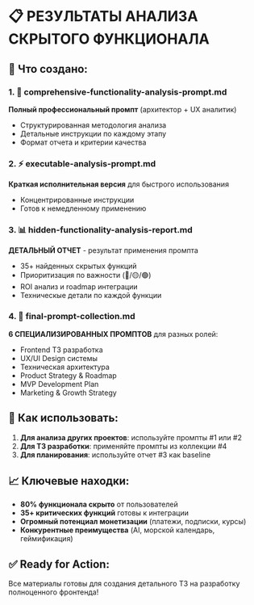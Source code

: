 # 📋 РЕЗУЛЬТАТЫ АНАЛИЗА СКРЫТОГО ФУНКЦИОНАЛА

## 🎯 Что создано:

### 1. 📝 **comprehensive-functionality-analysis-prompt.md**
**Полный профессиональный промпт** (архитектор + UX аналитик)
- Структурированная методология анализа
- Детальные инструкции по каждому этапу
- Формат отчета и критерии качества

### 2. ⚡ **executable-analysis-prompt.md**  
**Краткая исполнительная версия** для быстрого использования
- Концентрированные инструкции
- Готов к немедленному применению

### 3. 📊 **hidden-functionality-analysis-report.md**
**ДЕТАЛЬНЫЙ ОТЧЕТ** - результат применения промпта
- 35+ найденных скрытых функций
- Приоритизация по важности (🔴/🟡/🟢)
- ROI анализ и roadmap интеграции
- Техническые детали по каждой функции

### 4. 🚀 **final-prompt-collection.md**
**6 СПЕЦИАЛИЗИРОВАННЫХ ПРОМПТОВ** для разных ролей:
- Frontend ТЗ разработка
- UX/UI Design системы  
- Техническая архитектура
- Product Strategy & Roadmap
- MVP Development Plan
- Marketing & Growth Strategy

## 🎯 Как использовать:

1. **Для анализа других проектов**: используйте промпты #1 или #2
2. **Для ТЗ разработки**: применяйте промпты из коллекции #4
3. **Для планирования**: используйте отчет #3 как baseline

## 📈 Ключевые находки:

- **80% функционала скрыто** от пользователей
- **35+ критических функций** готовы к интеграции
- **Огромный потенциал монетизации** (платежи, подписки, курсы)
- **Конкурентные преимущества** (AI, морской календарь, геймификация)

## ✅ Ready for Action:
Все материалы готовы для создания детального ТЗ на разработку полноценного фронтенда!

